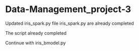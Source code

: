 # Data-Management_project-3

Updated iris_spark.py file
iris_spark.py are already completed

The script already completed

Continue with iris_bmodel.py
